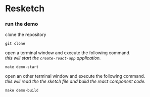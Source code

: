# Resketch

### run the demo

clone the repository

```
git clone
```

open a terminal window and execute the following command.  
_this will start the `create-react-app` application._
```
make demo-start
```

open an other terminal window and execute the following command.  
_this will read the the sketch file and build the react component code._
```
make demo-build
```
